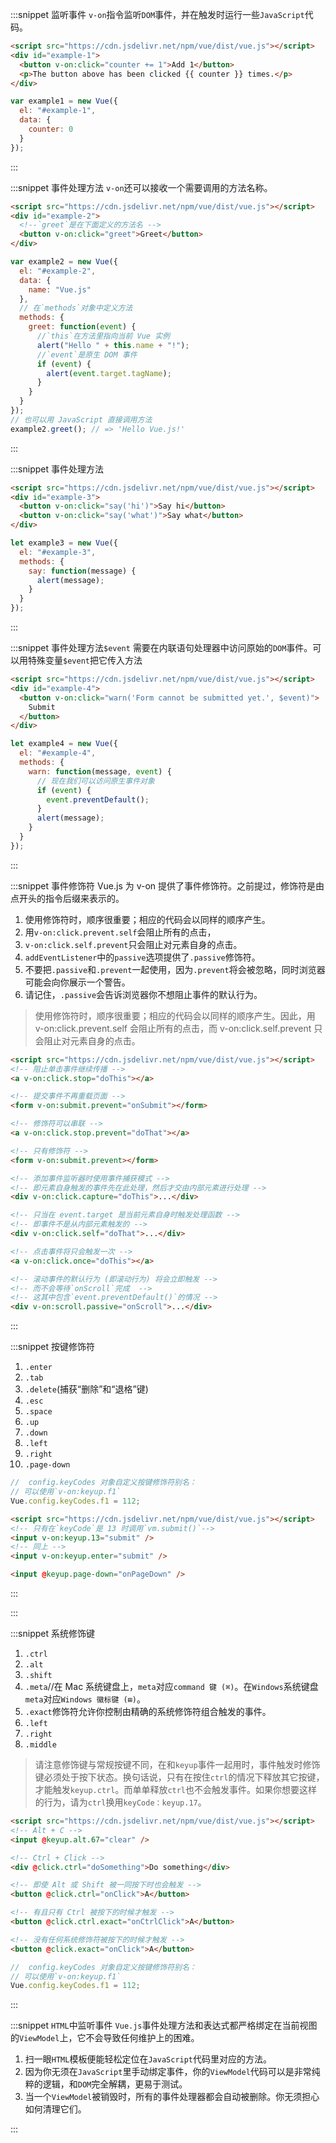 :::snippet 监听事件
`v-on`指令监听`DOM`事件，并在触发时运行一些`JavaScript`代码。

```html
<script src="https://cdn.jsdelivr.net/npm/vue/dist/vue.js"></script>
<div id="example-1">
  <button v-on:click="counter += 1">Add 1</button>
  <p>The button above has been clicked {{ counter }} times.</p>
</div>
```

```javascript
var example1 = new Vue({
  el: "#example-1",
  data: {
    counter: 0
  }
});
```

:::

:::snippet 事件处理方法
`v-on`还可以接收一个需要调用的方法名称。

```html
<script src="https://cdn.jsdelivr.net/npm/vue/dist/vue.js"></script>
<div id="example-2">
  <!--`greet`是在下面定义的方法名 -->
  <button v-on:click="greet">Greet</button>
</div>
```

```javascript
var example2 = new Vue({
  el: "#example-2",
  data: {
    name: "Vue.js"
  },
  // 在`methods`对象中定义方法
  methods: {
    greet: function(event) {
      //`this`在方法里指向当前 Vue 实例
      alert("Hello " + this.name + "!");
      //`event`是原生 DOM 事件
      if (event) {
        alert(event.target.tagName);
      }
    }
  }
});
// 也可以用 JavaScript 直接调用方法
example2.greet(); // => 'Hello Vue.js!'
```

:::

:::snippet 事件处理方法

```html
<script src="https://cdn.jsdelivr.net/npm/vue/dist/vue.js"></script>
<div id="example-3">
  <button v-on:click="say('hi')">Say hi</button>
  <button v-on:click="say('what')">Say what</button>
</div>
```

```javascript
let example3 = new Vue({
  el: "#example-3",
  methods: {
    say: function(message) {
      alert(message);
    }
  }
});
```

:::

:::snippet 事件处理方法`$event`
需要在内联语句处理器中访问原始的`DOM`事件。可以用特殊变量`$event`把它传入方法

```html
<script src="https://cdn.jsdelivr.net/npm/vue/dist/vue.js"></script>
<div id="example-4">
  <button v-on:click="warn('Form cannot be submitted yet.', $event)">
    Submit
  </button>
</div>
```

```javascript
let example4 = new Vue({
  el: "#example-4",
  methods: {
    warn: function(message, event) {
      // 现在我们可以访问原生事件对象
      if (event) {
        event.preventDefault();
      }
      alert(message);
    }
  }
});
```

:::

:::snippet 事件修饰符
Vue.js 为 v-on 提供了事件修饰符。之前提过，修饰符是由点开头的指令后缀来表示的。
1. 使用修饰符时，顺序很重要；相应的代码会以同样的顺序产生。
2. 用`v-on:click.prevent.self`会阻止所有的点击，
3. `v-on:click.self.prevent`只会阻止对元素自身的点击。
4. `addEventListener`中的`passive`选项提供了`.passive`修饰符。
5. 不要把`.passive`和`.prevent`一起使用，因为`.prevent`将会被忽略，同时浏览器可能会向你展示一个警告。
6. 请记住，`.passive`会告诉浏览器你不想阻止事件的默认行为。

> 使用修饰符时，顺序很重要；相应的代码会以同样的顺序产生。因此，用 v-on:click.prevent.self 会阻止所有的点击，而 v-on:click.self.prevent 只会阻止对元素自身的点击。

```html
<script src="https://cdn.jsdelivr.net/npm/vue/dist/vue.js"></script>
<!-- 阻止单击事件继续传播 -->
<a v-on:click.stop="doThis"></a>

<!-- 提交事件不再重载页面 -->
<form v-on:submit.prevent="onSubmit"></form>

<!-- 修饰符可以串联 -->
<a v-on:click.stop.prevent="doThat"></a>

<!-- 只有修饰符 -->
<form v-on:submit.prevent></form>

<!-- 添加事件监听器时使用事件捕获模式 -->
<!-- 即元素自身触发的事件先在此处理，然后才交由内部元素进行处理 -->
<div v-on:click.capture="doThis">...</div>

<!-- 只当在 event.target 是当前元素自身时触发处理函数 -->
<!-- 即事件不是从内部元素触发的 -->
<div v-on:click.self="doThat">...</div>

<!-- 点击事件将只会触发一次 -->
<a v-on:click.once="doThis"></a>

<!-- 滚动事件的默认行为 (即滚动行为) 将会立即触发 -->
<!-- 而不会等待`onScroll`完成  -->
<!-- 这其中包含`event.preventDefault()`的情况 -->
<div v-on:scroll.passive="onScroll">...</div>
```

:::

:::snippet 按键修饰符

1. `.enter`
2. `.tab`
3. `.delete`(捕获“删除”和“退格”键)
4. `.esc`
5. `.space`
6. `.up`
7. `.down`
8. `.left`
9. `.right`
10. `.page-down`

```javascript
//  config.keyCodes 对象自定义按键修饰符别名：
// 可以使用`v-on:keyup.f1`
Vue.config.keyCodes.f1 = 112;
```

```html
<script src="https://cdn.jsdelivr.net/npm/vue/dist/vue.js"></script>
<!-- 只有在`keyCode`是 13 时调用`vm.submit()`-->
<input v-on:keyup.13="submit" />
<!-- 同上 -->
<input v-on:keyup.enter="submit" />

<input @keyup.page-down="onPageDown" />
```

:::

:::

:::snippet 系统修饰键

1. `.ctrl`
2. `.alt`
3. `.shift`
4. `.meta`//在 Mac 系统键盘上，`meta`对应`command 键 (⌘)`。在`Windows`系统键盘`meta`对应`Windows 徽标键 (⊞)`。
5. `.exact`修饰符允许你控制由精确的系统修饰符组合触发的事件。
6. `.left`
7. `.right`
8. `.middle`

> 请注意修饰键与常规按键不同，在和`keyup`事件一起用时，事件触发时修饰键必须处于按下状态。换句话说，只有在按住`ctrl`的情况下释放其它按键，才能触发`keyup.ctrl`。而单单释放`ctrl`也不会触发事件。如果你想要这样的行为，请为`ctrl`换用`keyCode：keyup.17`。

```html
<script src="https://cdn.jsdelivr.net/npm/vue/dist/vue.js"></script>
<!-- Alt + C -->
<input @keyup.alt.67="clear" />

<!-- Ctrl + Click -->
<div @click.ctrl="doSomething">Do something</div>

<!-- 即使 Alt 或 Shift 被一同按下时也会触发 -->
<button @click.ctrl="onClick">A</button>

<!-- 有且只有 Ctrl 被按下的时候才触发 -->
<button @click.ctrl.exact="onCtrlClick">A</button>

<!-- 没有任何系统修饰符被按下的时候才触发 -->
<button @click.exact="onClick">A</button>
```

```javascript
//  config.keyCodes 对象自定义按键修饰符别名：
// 可以使用`v-on:keyup.f1`
Vue.config.keyCodes.f1 = 112;
```

:::

:::snippet `HTML`中监听事件
`Vue.js`事件处理方法和表达式都严格绑定在当前视图的`ViewModel`上，它不会导致任何维护上的困难。

1. 扫一眼`HTML`模板便能轻松定位在`JavaScript`代码里对应的方法。
2. 因为你无须在`JavaScript`里手动绑定事件，你的`ViewModel`代码可以是非常纯粹的逻辑，和`DOM`完全解耦，更易于测试。
3. 当一个`ViewModel`被销毁时，所有的事件处理器都会自动被删除。你无须担心如何清理它们。

:::
